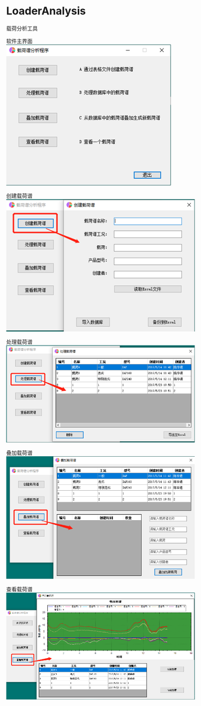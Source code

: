 # LoaderAnalysis
载荷分析工具

软件主界面
![image](https://github.com/chjxidian/LoaderAnalysis/blob/master/images/image_1.png)

创建载荷谱
![image](https://github.com/chjxidian/LoaderAnalysis/blob/master/images/image_2.png)

处理载荷谱
![image](https://github.com/chjxidian/LoaderAnalysis/blob/master/images/image_3.png)

叠加载荷谱
![image](https://github.com/chjxidian/LoaderAnalysis/blob/master/images/image_4.png)

查看载荷谱
![image](https://github.com/chjxidian/LoaderAnalysis/blob/master/images/image_5.png)

